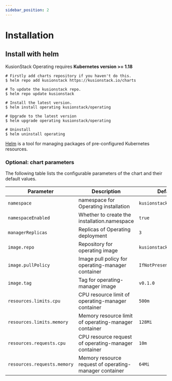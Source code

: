 ```yaml
---
sidebar_position: 2
---
```


# Installation

## Install with helm
KusionStack Operating requires **Kubernetes version >= 1.18**
```shell
# Firstly add charts repository if you haven't do this.
$ helm repo add kusionstack https://kusionstack.io/charts

# To update the kusionstack repo.
$ helm repo update kusionstack

# Install the latest version.
$ helm install operating kusionstack/operating 

# Upgrade to the latest version 
$ helm upgrade operating kusionstack/operating 

# Uninstall
$ helm uninstall operating
```


[Helm](https://github.com/helm/helm) is a tool for managing packages of pre-configured Kubernetes resources.
### Optional: chart parameters

The following table lists the configurable parameters of the chart and their default values.

| Parameter   | Description    | Default        |
|-------------|----------------|----------------|
| `namespace`  | namespace for Operating installation    | `kusionstack-system`         |
| `namespaceEnabled` | Whether to create the installation.namespace   | `true`  |
| `managerReplicas`| Replicas of Operating deployment | `3`   |
| `image.repo` | Repository for operating image | `kusionstack/operating`|
| `image.pullPolicy`| Image pull policy for operating-manager container | `IfNotPresent` |
| `image.tag`                  | Tag for operating-manager image    | `v0.1.0`  |
| `resources.limits.cpu`      | CPU resource limit of operating-manager container      | `500m` |
| `resources.limits.memory` | Memory resource limit of operating-manager container   | `128Mi` |
| `resources.requests.cpu`    | CPU resource request of operating-manager container    | `10m` |
| `resources.requests.memory` | Memory resource request of operating-manager container | `64Mi` | 